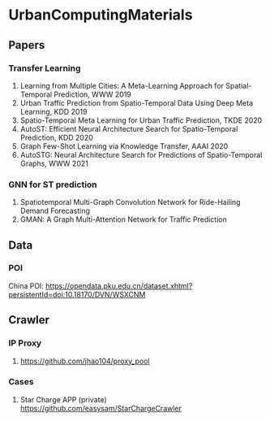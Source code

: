 # UrbanComputingMaterials

## Papers
### Transfer Learning
1. Learning from Multiple Cities: A Meta-Learning Approach for Spatial-Temporal Prediction, WWW 2019
2. Urban Traffic Prediction from Spatio-Temporal Data Using Deep Meta Learning, KDD 2019
3. Spatio-Temporal Meta Learning for Urban Traffic Prediction, TKDE 2020
4. AutoST: Efficient Neural Architecture Search for Spatio-Temporal Prediction, KDD 2020
5. Graph Few-Shot Learning via Knowledge Transfer, AAAI 2020
6. AutoSTG: Neural Architecture Search for  Predictions of Spatio-Temporal Graphs, WWW 2021
### GNN for ST prediction
1. Spatiotemporal Multi-Graph Convolution Network for Ride-Hailing Demand Forecasting
2. GMAN: A Graph Multi-Attention Network for Traffic Prediction
## Data
### POI
China POI: https://opendata.pku.edu.cn/dataset.xhtml?persistentId=doi:10.18170/DVN/WSXCNM

## Crawler
### IP Proxy
1. https://github.com/jhao104/proxy_pool
### Cases
1. Star Charge APP (private) https://github.com/easysam/StarChargeCrawler
